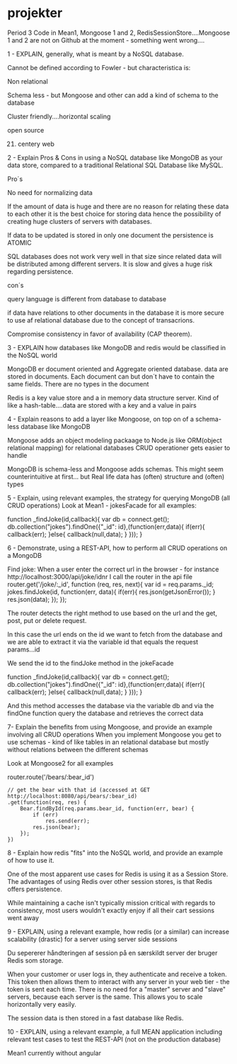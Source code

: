 # projekter
Period 3
Code in Mean1, Mongoose 1 and 2, RedisSessionStore....Mongoose 1 and 2 are not on Github at the moment - something went wrong....

1 - EXPLAIN, generally, what is meant by a NoSQL database. 

Cannot be defined according to Fowler - but characteristica is:

Non relational

Schema less - but Mongoose and other can add a kind of schema to the database

Cluster friendly....horizontal scaling

open source

21. centery web

2 - Explain Pros & Cons in using a NoSQL database like MongoDB as your data store, compared to a traditional Relational SQL Database like MySQL.

Pro´s 

No need for normalizing data

If the amount of data is huge and there are no reason for relating these data to each other it is the best choice for storing data hence the possibility of creating huge clusters of servers with databases.

If data to be updated is stored in only one document the persistence is ATOMIC

SQL databases does not work very well in that size since related data will be distributed among different servers. It is slow and gives a huge risk regarding persistence. 

con´s

query language is different from database to database

if data have relations to other documents in the database it is more secure to use af relational database due to the concept of transacrions.

Compromise consistency in favor of availability (CAP theorem).

3 - EXPLAIN how databases like MongoDB and redis would be classified in the NoSQL world 

MongoDB er document oriented and Aggregate oriented database. data are stored in documents. Each document can but don´t have to contain the same fields. There are no types in the document

Redis is a key value store and a in memory data structure server. Kind of like a hash-table....data are stored with a key and a value in pairs

4 - Explain reasons to add a layer like Mongoose, on top on of a schema-less database like MongoDB 

Mongoose adds an object modeling packaage to Node.js like ORM(object relational mapping) for relational databases
CRUD operationer gets easier to handle

MongoDB is schema-less and Mongoose adds schemas. This might seem counterintuitive at first... but Real life data has (often) structure and (often) types

5 - Explain, using relevant examples, the strategy for querying MongoDB (all CRUD operations) 
Look at Mean1 - jokesFacade for all examples:

function _findJoke(id,callback){
    var db = connect.get();
    db.collection("jokes").findOne({"_id": id},(function(err,data){
        if(err){
            callback(err);
        }else{
            callback(null,data);
        }
    }));
}

6 - Demonstrate, using a REST-API, how to perform all CRUD operations on a MongoDB 

Find joke:
When a user enter the correct url in the browser - for instance http://localhost:3000/api/joke/idnr
I call the router in the api file
router.get('/joke/:_id', function (req, res, next){
    var id = req.params._id;
    jokes.findJoke(id, function(err, data){
        if(err){
            res.json(getJsonError());
        }
        res.json(data);
    });
});

The router detects the right method to use based on the url and the get, post, put or delete request.

In this case the url ends on the id we want to fetch from the database and we are able to extract it via the variable id that equals the request params...id

We send the id to the findJoke method in the jokeFacade

function _findJoke(id,callback){
    var db = connect.get();
    db.collection("jokes").findOne({"_id": id},(function(err,data){
        if(err){
            callback(err);
        }else{
            callback(null,data);
        }
    }));
}

And this method accesses the database via the variable db and via the findOne function query the database and retrieves the correct data

7- Explain the benefits from using Mongoose, and provide an example involving all CRUD operations 
When you implement Mongoose you get to use schemas - kind of like tables in an relational database but mostly without relations between the different schemas

Look at Mongoose2 for all examples

router.route('/bears/:bear_id')

    // get the bear with that id (accessed at GET http://localhost:8080/api/bears/:bear_id)
    .get(function(req, res) {
        Bear.findById(req.params.bear_id, function(err, bear) {
            if (err)
                res.send(err);
            res.json(bear);
        });
    })
    
8 - Explain how redis "fits" into the NoSQL world, and provide an example of how to use it. 


One of the most apparent use cases for Redis is using it as a Session Store. The advantages of using Redis over other session stores, is that Redis offers persistence. 

While maintaining a cache isn't typically mission critical with regards to consistency, most users wouldn't exactly enjoy if all their cart sessions went away

9 - EXPLAIN, using a relevant example, how redis (or a similar) can increase scalability (drastic) for a server using server side sessions 

Du sepererer håndteringen af session på en særskildt server der bruger Redis som storage.

When your customer or user logs in, they authenticate and receive a token. This token then allows them to interact with any server in your web tier - the token is sent each time. There is no need for a "master" server and "slave" servers, because each server is the same. This allows you to scale horizontally very easily. 

The session data is then stored in a fast database like Redis.


10 - EXPLAIN, using a relevant example, a full MEAN application including relevant test cases to test the REST-API (not on the production database) 

Mean1 currently without angular

